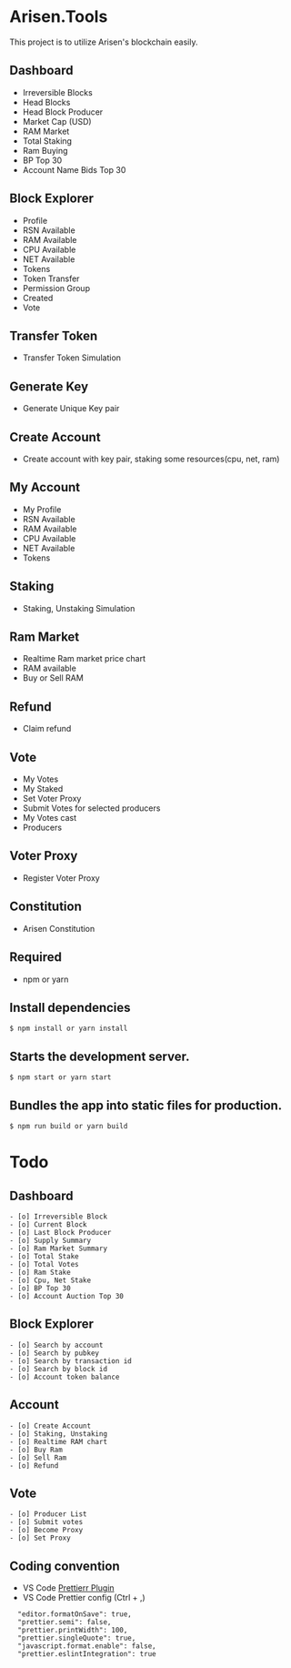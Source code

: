 # Arisen.Tools

This project is to utilize Arisen's blockchain easily.

## Dashboard

- Irreversible Blocks
- Head Blocks
- Head Block Producer
- Market Cap (USD)
- RAM Market
- Total Staking
- Ram Buying
- BP Top 30
- Account Name Bids Top 30

## Block Explorer

- Profile
- RSN Available
- RAM Available
- CPU Available
- NET Available
- Tokens
- Token Transfer
- Permission Group
- Created
- Vote

## Transfer Token

- Transfer Token Simulation

## Generate Key

- Generate Unique Key pair

## Create Account

- Create account with key pair, staking some resources(cpu, net, ram)

## My Account

- My Profile
- RSN Available
- RAM Available
- CPU Available
- NET Available
- Tokens

## Staking

- Staking, Unstaking Simulation

## Ram Market

- Realtime Ram market price chart
- RAM available
- Buy or Sell RAM

## Refund

- Claim refund

## Vote

- My Votes
- My Staked
- Set Voter Proxy
- Submit Votes for selected producers
- My Votes cast
- Producers

## Voter Proxy

- Register Voter Proxy

## Constitution

- Arisen Constitution

## Required

- npm or yarn

## Install dependencies

```
$ npm install or yarn install
```

## Starts the development server.

```
$ npm start or yarn start
```

## Bundles the app into static files for production.

```
$ npm run build or yarn build
```

# Todo

## Dashboard

```
- [o] Irreversible Block
- [o] Current Block
- [o] Last Block Producer
- [o] Supply Summary
- [o] Ram Market Summary
- [o] Total Stake
- [o] Total Votes
- [o] Ram Stake
- [o] Cpu, Net Stake
- [o] BP Top 30
- [o] Account Auction Top 30
```

## Block Explorer

```
- [o] Search by account
- [o] Search by pubkey
- [o] Search by transaction id
- [o] Search by block id
- [o] Account token balance
```

## Account

```
- [o] Create Account
- [o] Staking, Unstaking
- [o] Realtime RAM chart
- [o] Buy Ram
- [o] Sell Ram
- [o] Refund
```

## Vote

```
- [o] Producer List
- [o] Submit votes
- [o] Become Proxy
- [o] Set Proxy
```

## Coding convention

- VS Code [Prettierr Plugin](https://github.com/prettier/prettier-vscode)
- VS Code Prettier config (Ctrl + ,)

```
  "editor.formatOnSave": true,
  "prettier.semi": false,
  "prettier.printWidth": 100,
  "prettier.singleQuote": true,
  "javascript.format.enable": false,
  "prettier.eslintIntegration": true
```
